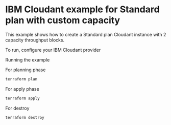 # IBM Cloudant example for Standard plan with custom capacity

This example shows how to create a Standard plan Cloudant instance with 2 capacity throughput blocks.

To run, configure your IBM Cloudant provider

Running the example

For planning phase

```sh
terraform plan
```

For apply phase

```sh
terraform apply
```

For destroy

```sh
terraform destroy
```

